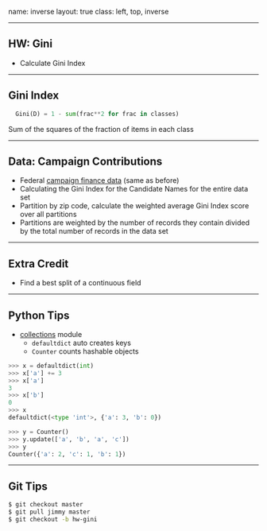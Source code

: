 name: inverse
layout: true
class: left, top, inverse

---

## HW: Gini

  + Calculate Gini Index

---

## Gini Index

```python
  Gini(D) = 1 - sum(frac**2 for frac in classes)
```
  Sum of the squares of the fraction of items in each class

---

## Data: Campaign Contributions

  + Federal [campaign finance data](ftp://ftp.fec.gov/FEC/2012/pas212.zip) (same as before)
  + Calculating the Gini Index for the Candidate Names for the entire data set
  + Partition by zip code, calculate the weighted average Gini Index score
    over all partitions
  + Partitions are weighted by the number of records they contain divided by
    the total number of records in the data set

---

## Extra Credit

  + Find a best split of a continuous field

---

## Python Tips

  + [collections](http://docs.python.org/2/library/collections.html) module
    + ```defaultdict``` auto creates keys
    + ```Counter``` counts hashable objects

```python
>>> x = defaultdict(int)
>>> x['a'] += 3
>>> x['a']
3
>>> x['b']
0
>>> x
defaultdict(<type 'int'>, {'a': 3, 'b': 0})

>>> y = Counter()
>>> y.update(['a', 'b', 'a', 'c'])
>>> y
Counter({'a': 2, 'c': 1, 'b': 1})
```

---

## Git Tips

```bash
$ git checkout master
$ git pull jimmy master
$ git checkout -b hw-gini
```

